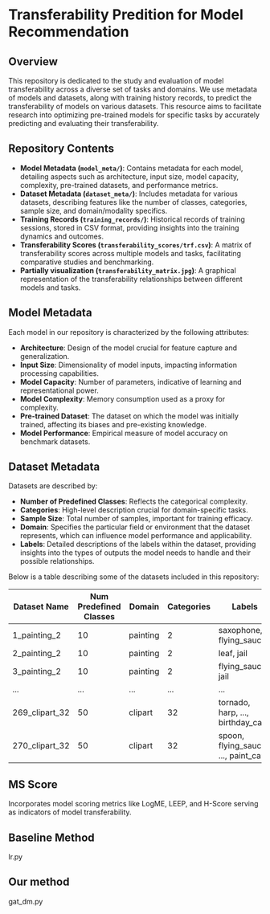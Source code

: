 # Transferability Predition for Model Recommendation

## Overview
This repository is dedicated to the study and evaluation of model transferability across a diverse set of tasks and domains. We use metadata of models and datasets, along with training history records, to predict the transferability of models on various datasets. This resource aims to facilitate research into optimizing pre-trained models for specific tasks by accurately predicting and evaluating their transferability.

## Repository Contents

- **Model Metadata (`model_meta/`)**: Contains metadata for each model, detailing aspects such as architecture, input size, model capacity, complexity, pre-trained datasets, and performance metrics.
- **Dataset Metadata (`dataset_meta/`)**: Includes metadata for various datasets, describing features like the number of classes, categories, sample size, and domain/modality specifics.
- **Training Records (`training_records/`)**: Historical records of training sessions, stored in CSV format, providing insights into the training dynamics and outcomes.
- **Transferability Scores (`transferability_scores/trf.csv`)**: A matrix of transferability scores across multiple models and tasks, facilitating comparative studies and benchmarking.
- **Partially visualization (`transferability_matrix.jpg`)**: A graphical representation of the transferability relationships between different models and tasks.

## Model Metadata

Each model in our repository is characterized by the following attributes:

- **Architecture**: Design of the model crucial for feature capture and generalization.
- **Input Size**: Dimensionality of model inputs, impacting information processing capabilities.
- **Model Capacity**: Number of parameters, indicative of learning and representational power.
- **Model Complexity**: Memory consumption used as a proxy for complexity.
- **Pre-trained Dataset**: The dataset on which the model was initially trained, affecting its biases and pre-existing knowledge.
- **Model Performance**: Empirical measure of model accuracy on benchmark datasets.

## Dataset Metadata

Datasets are described by:

- **Number of Predefined Classes**: Reflects the categorical complexity.
- **Categories**: High-level description crucial for domain-specific tasks.
- **Sample Size**: Total number of samples, important for training efficacy.
- **Domain**: Specifies the particular field or environment that the dataset represents, which can influence model performance and applicability.
- **Labels**: Detailed descriptions of the labels within the dataset, providing insights into the types of outputs the model needs to handle and their possible relationships.

Below is a table describing some of the datasets included in this repository:

| Dataset Name  | Num Predefined Classes | Domain   | Categories | Labels                         | Train Sample Size |
|---------------|------------------------|----------|------------|--------------------------------|-------------------|
| 1_painting_2  | 10                     | painting | 2          | saxophone, flying_saucer       | 20                |
| 2_painting_2  | 10                     | painting | 2          | leaf, jail                     | 20                |
| 3_painting_2  | 10                     | painting | 2          | flying_saucer, jail            | 20                |
| ...           | ...                    | ...      | ...        | ...                            | ...               |
| 269_clipart_32| 50                     | clipart  | 32         | tornado, harp, ..., birthday_cake | 1471           |
| 270_clipart_32| 50                     | clipart  | 32         | spoon, flying_saucer, ..., paint_can | 1494          |



## MS Score

Incorporates model scoring metrics like LogME, LEEP, and H-Score serving as indicators of model transferability.

## Baseline Method
lr.py

## Our method
gat_dm.py

